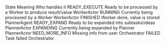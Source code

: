 State
Meaning
Who handles it
READY_EXECUTE
Ready to be processed by a Worker to produce result/value
WorkerActor
RUNNING
Currently being processed by a Worker
WorkerActor
FINISHED
Worker done, value is stored
PlannerAgent
READY_EXPAND
Ready to be expanded into subtasks/ideas
PlannerActor
EXPANDING
Currently being expanded by Planner
PlannerActor
NEED_MORE_INFO
Missing info from user
Orchestrator
FAILED
Task failed
Orchestrator
